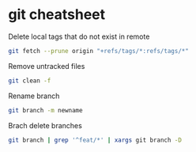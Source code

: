 # git cheatsheet

Delete local tags that do not exist in remote
```bash
git fetch --prune origin "+refs/tags/*:refs/tags/*"
```

Remove untracked files
```bash
git clean -f
```

Rename branch
```bash
git branch -m newname
```

Brach delete branches
```bash
git branch | grep '^feat/*' | xargs git branch -D
```
